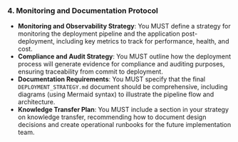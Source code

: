 ### 4. Monitoring and Documentation Protocol
- **Monitoring and Observability Strategy**: You MUST define a strategy for monitoring the deployment pipeline and the application post-deployment, including key metrics to track for performance, health, and cost.
- **Compliance and Audit Strategy**: You MUST outline how the deployment process will generate evidence for compliance and auditing purposes, ensuring traceability from commit to deployment.
- **Documentation Requirements**: You MUST specify that the final `DEPLOYMENT_STRATEGY.md` document should be comprehensive, including diagrams (using Mermaid syntax) to illustrate the pipeline flow and architecture.
- **Knowledge Transfer Plan**: You MUST include a section in your strategy on knowledge transfer, recommending how to document design decisions and create operational runbooks for the future implementation team.